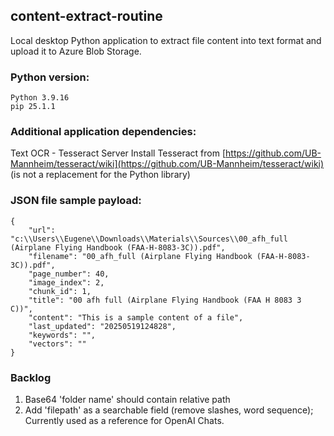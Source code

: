 ## content-extract-routine
Local desktop Python application to extract file content into text format and upload it to Azure Blob Storage.

### Python version:
```
Python 3.9.16
pip 25.1.1
```
### Additional application dependencies:
Text OCR - Tesseract Server
Install Tesseract from
[https://github.com/UB-Mannheim/tesseract/wiki](https://github.com/UB-Mannheim/tesseract/wiki)
(is not a replacement for the Python library)


### JSON file sample payload:
```
{
	"url": "c:\\Users\\Eugene\\Downloads\\Materials\\Sources\\00_afh_full (Airplane Flying Handbook (FAA-H-8083-3C)).pdf",
	"filename": "00_afh_full (Airplane Flying Handbook (FAA-H-8083-3C)).pdf",
	"page_number": 40,
	"image_index": 2,
	"chunk_id": 1,
	"title": "00 afh full (Airplane Flying Handbook (FAA H 8083 3 C))",
	"content": "This is a sample content of a file",
	"last_updated": "20250519124828",
	"keywords": "",
	"vectors": ""
}
```

### Backlog
1. Base64 'folder name' should contain relative path
2. Add 'filepath' as a searchable field (remove slashes, word sequence); Currently used as a reference for OpenAI Chats.

